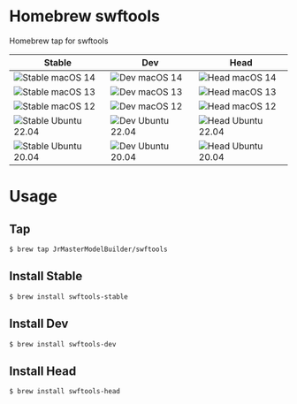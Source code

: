 # Homebrew swftools

Homebrew tap for swftools

| Stable                                                                                                                        | Dev                                                                                                                             | Head                                                                                                                      |
|-------------------------------------------------------------------------------------------------------------------------------|---------------------------------------------------------------------------------------------------------------------------------|---------------------------------------------------------------------------------------------------------------------------|
| ![Stable macOS 14](https://github.com/JrMasterModelBuilder/homebrew-swftools/workflows/Stable%20macOS%2014/badge.svg)         | ![Dev macOS 14](https://github.com/JrMasterModelBuilder/homebrew-swftools/workflows/Dev%20macOS%2014/badge.svg)                 | ![Head macOS 14](https://github.com/JrMasterModelBuilder/homebrew-swftools/workflows/Head%20macOS%2014/badge.svg)         |
| ![Stable macOS 13](https://github.com/JrMasterModelBuilder/homebrew-swftools/workflows/Stable%20macOS%2013/badge.svg)         | ![Dev macOS 13](https://github.com/JrMasterModelBuilder/homebrew-swftools/workflows/Dev%20macOS%2013/badge.svg)                 | ![Head macOS 13](https://github.com/JrMasterModelBuilder/homebrew-swftools/workflows/Head%20macOS%2013/badge.svg)         |
| ![Stable macOS 12](https://github.com/JrMasterModelBuilder/homebrew-swftools/workflows/Stable%20macOS%2012/badge.svg)         | ![Dev macOS 12](https://github.com/JrMasterModelBuilder/homebrew-swftools/workflows/Dev%20macOS%2012/badge.svg)                 | ![Head macOS 12](https://github.com/JrMasterModelBuilder/homebrew-swftools/workflows/Head%20macOS%2012/badge.svg)         |
| ![Stable Ubuntu 22.04](https://github.com/JrMasterModelBuilder/homebrew-swftools/workflows/Stable%20Ubuntu%2022.04/badge.svg) | ![Dev Ubuntu 22.04](https://github.com/JrMasterModelBuilder/homebrew-swftools/workflows/Dev%20Ubuntu%2022.04/badge.svg)         | ![Head Ubuntu 22.04](https://github.com/JrMasterModelBuilder/homebrew-swftools/workflows/Head%20Ubuntu%2022.04/badge.svg) |
| ![Stable Ubuntu 20.04](https://github.com/JrMasterModelBuilder/homebrew-swftools/workflows/Stable%20Ubuntu%2020.04/badge.svg) | ![Dev Ubuntu 20.04](https://github.com/JrMasterModelBuilder/homebrew-swftools/workflows/Dev%20Ubuntu%2020.04/badge.svg)         | ![Head Ubuntu 20.04](https://github.com/JrMasterModelBuilder/homebrew-swftools/workflows/Head%20Ubuntu%2020.04/badge.svg) |


# Usage

## Tap

```
$ brew tap JrMasterModelBuilder/swftools
```

## Install Stable

```
$ brew install swftools-stable
```

## Install Dev

```
$ brew install swftools-dev
```

## Install Head

```
$ brew install swftools-head
```
